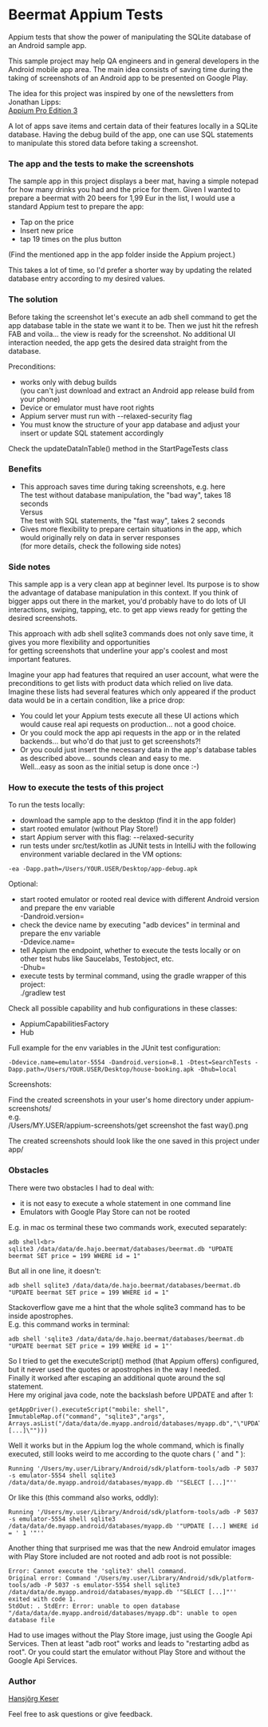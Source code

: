 # Beermat Appium Tests

Appium tests that show the power of manipulating the SQLite database of an Android sample app.

This sample project may help QA engineers and in general developers in the Android mobile app area.
The main idea consists of saving time during the taking of screenshots of an Android app to be presented on Google Play.

The idea for this project was inspired by one of the newsletters from Jonathan Lipps:<br>
[Appium Pro Edition 3](https://appiumpro.com/editions/3)

A lot of apps save items and certain data of their features locally in a SQLite database.
Having the debug build of the app, one can use SQL statements to manipulate this stored data before taking a screenshot.

### The app and the tests to make the screenshots

The sample app in this project displays a beer mat, having a simple notepad for how many drinks you had and the price for them.
Given I wanted to prepare a beermat with 20 beers for 1,99 Eur in the list, I would use a standard Appium test to prepare the app:
- Tap on the price
- Insert new price
- tap 19 times on the plus button

(Find the mentioned app in the app folder inside the Appium project.)

This takes a lot of time, so I'd prefer a shorter way by updating the related database entry according to my desired values.

### The solution

Before taking the screenshot let's execute an adb shell command to get the app database table in the state we want it to be.
Then we just hit the refresh FAB and voila... the view is ready for the screenshot.
No additional UI interaction needed, the app gets the desired data straight from the database.

Preconditions:
- works only with debug builds <br>(you can't just download and extract an Android app release build from your phone)
- Device or emulator must have root rights
- Appium server must run with --relaxed-security flag
- You must know the structure of your app database and adjust your insert or update SQL statement accordingly

Check the updateDataInTable() method in the StartPageTests class

### Benefits

- This approach saves time during taking screenshots, e.g. here
  <br>The test without database manipulation, the "bad way", takes 18 seconds
  <br>Versus
  <br>The test with SQL statements, the "fast way",  takes 2 seconds
- Gives more flexibility to prepare certain situations in the app, which would originally rely on data in server responses
  <br>(for more details, check the following side notes)

### Side notes

This sample app is a very clean app at beginner level. Its purpose is to show the advantage of database manipulation in this context.
If you think of bigger apps out there in the market, you'd probably have to do lots of UI interactions, swiping, tapping, etc.
to get app views ready for getting the desired screenshots.

This approach with adb shell sqlite3 commands does not only save time, it gives you more flexibility and opportunities<br>
for getting screenshots that underline your app's coolest and most important features.

Imagine your app had features that required an user account, what were the preconditions to get lists with product data which relied on live data.<br>
Imagine these lists had several features which only appeared if the product data would be in a certain condition, like a price drop:<br>
- You could let your Appium tests execute all these UI actions which would cause real api requests on production... not a good choice.<br>
- Or you could mock the app api requests in the app or in the related backends... but who'd do that just to get screenshots?!<br>
- Or you could just insert the necessary data in the app's database tables as described above... sounds clean and easy to me.<br>
Well...easy as soon as the initial setup is done once :-)

### How to execute the tests of this project

To run the tests locally:
- download the sample app to the desktop (find it in the app folder)
- start rooted emulator (without Play Store!)
- start Appium server with this flag: --relaxed-security
- run tests under src/test/kotlin as JUNit tests in IntelliJ  with the following environment variable declared in the VM options:<br>
```
-ea -Dapp.path=/Users/YOUR.USER/Desktop/app-debug.apk
```

Optional:
- start rooted emulator or rooted real device with different Android version and prepare the env variable <br>-Dandroid.version=
- check the device name by executing "adb devices" in terminal and prepare the env variable <br>-Ddevice.name=
- tell Appium the endpoint, whether to execute the tests locally or on other test hubs like Saucelabs, Testobject, etc. <br>-Dhub=
- execute tests by terminal command, using the gradle wrapper of this project:<br>
 ./gradlew test

Check all possible capability and hub configurations in these classes:
 - AppiumCapabilitiesFactory
 - Hub

Full example for the  env variables in the JUnit test configuration:
```
-Ddevice.name=emulator-5554 -Dandroid.version=8.1 -Dtest=SearchTests -Dapp.path=/Users/YOUR.USER/Desktop/house-booking.apk -Dhub=local
```

Screenshots:

Find the created screenshots in your user's home directory under appium-screenshots/
<br>e.g.<br>
/Users/MY.USER/appium-screenshots/get screenshot the fast way().png

The created screenshots should look like the one saved in this project under app/

### Obstacles

There were two obstacles I had to deal with:
- it is not easy to execute a whole statement in one command line
- Emulators with Google Play Store can not be rooted

E.g. in mac os terminal these two commands work, executed separately:
```
adb shell<br>
sqlite3 /data/data/de.hajo.beermat/databases/beermat.db "UPDATE beermat SET price = 199 WHERE id = 1"
```

But all in one line, it doesn't:
```
adb shell sqlite3 /data/data/de.hajo.beermat/databases/beermat.db "UPDATE beermat SET price = 199 WHERE id = 1"
```

Stackoverflow gave me a hint that the whole sqlite3 command has to be inside apostrophes.<br>
E.g. this command works in terminal:
```
adb shell 'sqlite3 /data/data/de.hajo.beermat/databases/beermat.db "UPDATE beermat SET price = 199 WHERE id = 1"'
```

So I tried to get the executeScript() method (that Appium offers) configured, but it never used the quotes or apostrophes in the way I needed.<br>
Finally it worked after escaping an additional quote around the sql statement.<br>
Here my original java code, note the backslash before UPDATE and after 1:<br>
```
getAppDriver().executeScript("mobile: shell", ImmutableMap.of("command", "sqlite3","args", Arrays.asList("/data/data/de.myapp.android/databases/myapp.db","\"UPDATE [...]\"")))
```

Well it works but in the Appium log the whole command, which is finally executed, still looks weird to me according to the quote chars ( ' and " ):
```
Running '/Users/my.user/Library/Android/sdk/platform-tools/adb -P 5037 -s emulator-5554 shell sqlite3 /data/data/de.myapp.android/databases/myapp.db '"SELECT [...]"''
```

Or like this (this command also works, oddly):
```
Running '/Users/my.user/Library/Android/sdk/platform-tools/adb -P 5037 -s emulator-5554 shell sqlite3 /data/data/de.myapp.android/databases/myapp.db '"UPDATE [...] WHERE id = ' 1 '"''
```

Another thing that surprised me was that the new Android emulator images with Play Store included are not rooted and adb root is not possible:
```
Error: Cannot execute the 'sqlite3' shell command.
Original error: Command '/Users/my.user/Library/Android/sdk/platform-tools/adb -P 5037 -s emulator-5554 shell sqlite3 /data/data/de.myapp.android/databases/myapp.db '"SELECT [...]"'' exited with code 1. 
StdOut: . StdErr: Error: unable to open database "/data/data/de.myapp.android/databases/myapp.db": unable to open database file
```

Had to use images without the Play Store image, just using the Google Api Services. Then at least "adb root" works and leads to "restarting adbd as root".
Or you could start the emulator without Play Store and without the Google Api Services.

### Author

[Hansjörg Keser](https://github.com/hansjoergkeser)

Feel free to ask questions or give feedback.
<br>
<br>
<br>
<br>
<br>
<br>
<br>
<br>